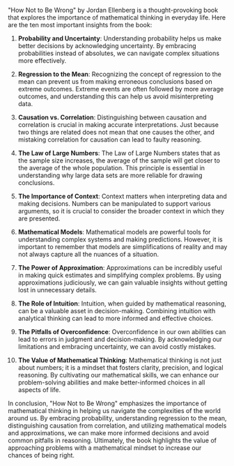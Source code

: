 "How Not to Be Wrong" by Jordan Ellenberg is a thought-provoking book that explores the importance of mathematical thinking in everyday life. Here are the ten most important insights from the book:

1. **Probability and Uncertainty**: Understanding probability helps us make better decisions by acknowledging uncertainty. By embracing probabilities instead of absolutes, we can navigate complex situations more effectively.

2. **Regression to the Mean**: Recognizing the concept of regression to the mean can prevent us from making erroneous conclusions based on extreme outcomes. Extreme events are often followed by more average outcomes, and understanding this can help us avoid misinterpreting data.

3. **Causation vs. Correlation**: Distinguishing between causation and correlation is crucial in making accurate interpretations. Just because two things are related does not mean that one causes the other, and mistaking correlation for causation can lead to faulty reasoning.

4. **The Law of Large Numbers**: The Law of Large Numbers states that as the sample size increases, the average of the sample will get closer to the average of the whole population. This principle is essential in understanding why large data sets are more reliable for drawing conclusions.

5. **The Importance of Context**: Context matters when interpreting data and making decisions. Numbers can be manipulated to support various arguments, so it is crucial to consider the broader context in which they are presented.

6. **Mathematical Models**: Mathematical models are powerful tools for understanding complex systems and making predictions. However, it is important to remember that models are simplifications of reality and may not always capture all the nuances of a situation.

7. **The Power of Approximation**: Approximations can be incredibly useful in making quick estimates and simplifying complex problems. By using approximations judiciously, we can gain valuable insights without getting lost in unnecessary details.

8. **The Role of Intuition**: Intuition, when guided by mathematical reasoning, can be a valuable asset in decision-making. Combining intuition with analytical thinking can lead to more informed and effective choices.

9. **The Pitfalls of Overconfidence**: Overconfidence in our own abilities can lead to errors in judgment and decision-making. By acknowledging our limitations and embracing uncertainty, we can avoid costly mistakes.

10. **The Value of Mathematical Thinking**: Mathematical thinking is not just about numbers; it is a mindset that fosters clarity, precision, and logical reasoning. By cultivating our mathematical skills, we can enhance our problem-solving abilities and make better-informed choices in all aspects of life.

In conclusion, "How Not to Be Wrong" emphasizes the importance of mathematical thinking in helping us navigate the complexities of the world around us. By embracing probability, understanding regression to the mean, distinguishing causation from correlation, and utilizing mathematical models and approximations, we can make more informed decisions and avoid common pitfalls in reasoning. Ultimately, the book highlights the value of approaching problems with a mathematical mindset to increase our chances of being right.